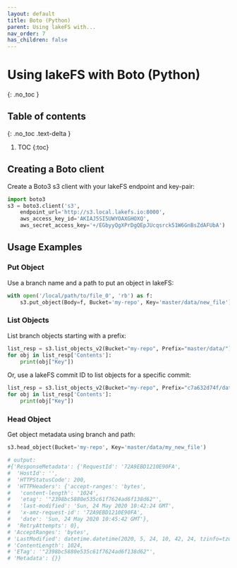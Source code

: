 ```yaml
---
layout: default
title: Boto (Python)
parent: Using lakeFS with...
nav_order: 7
has_children: false
---
```


# Using lakeFS with Boto (Python)
{: .no_toc }

## Table of contents
{: .no_toc .text-delta }

1. TOC
{:toc}

## Creating a Boto client

Create a Boto3 s3 client with your lakeFS endpoint and key-pair:
```python
import boto3
s3 = boto3.client('s3',
    endpoint_url='http://s3.local.lakefs.io:8000',
    aws_access_key_id='AKIAJ5SI5UWYOAXGHOXQ',
    aws_secret_access_key='+/EGbyyQgXPrDgQEpJUcqsrck51W6GnBsZdAFUbA')
```


## Usage Examples

### Put Object
Use a branch name and a path to put an object in lakeFS:

```python
with open('/local/path/to/file_0', 'rb') as f:
    s3.put_object(Body=f, Bucket='my-repo', Key='master/data/new_file')
```

### List Objects

List branch objects starting with a prefix:
 
```python
list_resp = s3.list_objects_v2(Bucket="my-repo", Prefix="master/data/")
for obj in list_resp['Contents']:
    print(obj["Key"])
```

Or, use a lakeFS commit ID to list objects for a specific commit:
 
```python
list_resp = s3.list_objects_v2(Bucket="my-repo", Prefix="c7a632d74f/data/")
for obj in list_resp['Contents']:
    print(obj["Key"])
```

### Head Object
Get object metadata using branch and path:
```python
s3.head_object(Bucket='my-repo', Key='master/data/my_new_file')

# output:
#{'ResponseMetadata': {'RequestId': '72A9EBD1210E90FA',
#  'HostId': '',
#  'HTTPStatusCode': 200,
#  'HTTPHeaders': {'accept-ranges': 'bytes',
#   'content-length': '1024',
#   'etag': '"2398bc5880e535c61f7624ad6f138d62"',
#   'last-modified': 'Sun, 24 May 2020 10:42:24 GMT',
#   'x-amz-request-id': '72A9EBD1210E90FA',
#   'date': 'Sun, 24 May 2020 10:45:42 GMT'},
#  'RetryAttempts': 0},
# 'AcceptRanges': 'bytes',
# 'LastModified': datetime.datetime(2020, 5, 24, 10, 42, 24, tzinfo=tzutc()),
# 'ContentLength': 1024,
# 'ETag': '"2398bc5880e535c61f7624ad6f138d62"',
# 'Metadata': {}}
``` 
